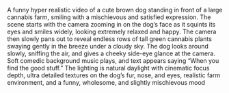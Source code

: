 A funny hyper realistic video of a cute brown dog standing in front of a large cannabis farm, smiling with a mischievous and satisfied expression. The scene starts with the camera zooming in on the dog’s face as it squints its eyes and smiles widely, looking extremely relaxed and happy. The camera then slowly pans out to reveal endless rows of tall green cannabis plants swaying gently in the breeze under a cloudy sky. The dog looks around slowly, sniffing the air, and gives a cheeky side-eye glance at the camera. Soft comedic background music plays, and text appears saying “When you find the good stuff.” The lighting is natural daylight with cinematic focus depth, ultra detailed textures on the dog’s fur, nose, and eyes, realistic farm environment, and a funny, wholesome, and slightly mischievous mood
